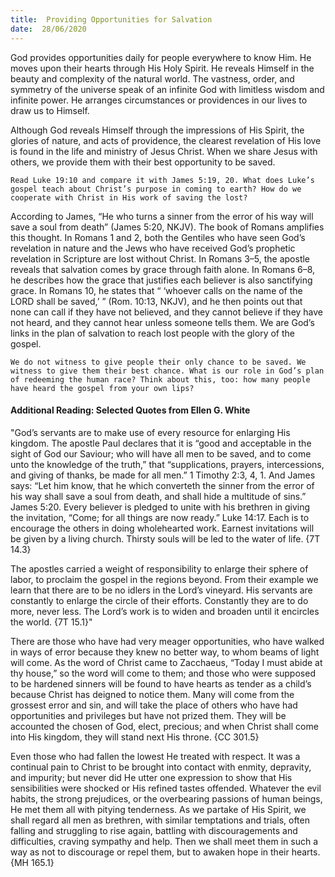 ```yaml
---
title:  Providing Opportunities for Salvation
date:  28/06/2020
---
```


God provides opportunities daily for people everywhere to know Him. He moves upon their hearts through His Holy Spirit. He reveals Himself in the beauty and complexity of the natural world. The vastness, order, and symmetry of the universe speak of an infinite God with limitless wisdom and infinite power. He arranges circumstances or providences in our lives to draw us to Himself.

Although God reveals Himself through the impressions of His Spirit, the glories of nature, and acts of providence, the clearest revelation of His love is found in the life and ministry of Jesus Christ. When we share Jesus with others, we provide them with their best opportunity to be saved.

`Read Luke 19:10 and compare it with James 5:19, 20. What does Luke’s gospel teach about Christ’s purpose in coming to earth? How do we cooperate with Christ in His work of saving the lost?`

According to James, “He who turns a sinner from the error of his way will save a soul from death” (James 5:20, NKJV). The book of Romans amplifies this thought. In Romans 1 and 2, both the Gentiles who have seen God’s revelation in nature and the Jews who have received God’s prophetic revelation in Scripture are lost without Christ. In Romans 3–5, the apostle reveals that salvation comes by grace through faith alone. In Romans 6–8, he describes how the grace that justifies each believer is also sanctifying grace. In Romans 10, he states that “ ‘whoever calls on the name of the LORD shall be saved,’ ” (Rom. 10:13, NKJV), and he then points out that none can call if they have not believed, and they cannot believe if they have not heard, and they cannot hear unless someone tells them. We are God’s links in the plan of salvation to reach lost people with the glory of the gospel.

`We do not witness to give people their only chance to be saved. We witness to give them their best chance. What is our role in God’s plan of redeeming the human race? Think about this, too: how many people have heard the gospel from your own lips?`

#### Additional Reading: Selected Quotes from Ellen G. White

"God’s servants are to make use of every resource for enlarging His kingdom. The apostle Paul declares that it is “good and acceptable in the sight of God our Saviour; who will have all men to be saved, and to come unto the knowledge of the truth,” that “supplications, prayers, intercessions, and giving of thanks, be made for all men.” 1 Timothy 2:3, 4, 1. And James says: “Let him know, that he which converteth the sinner from the error of his way shall save a soul from death, and shall hide a multitude of sins.” James 5:20. Every believer is pledged to unite with his brethren in giving the invitation, “Come; for all things are now ready.” Luke 14:17. Each is to encourage the others in doing wholehearted work. Earnest invitations will be given by a living church. Thirsty souls will be led to the water of life. {7T 14.3}

The apostles carried a weight of responsibility to enlarge their sphere of labor, to proclaim the gospel in the regions beyond. From their example we learn that there are to be no idlers in the Lord’s vineyard. His servants are constantly to enlarge the circle of their efforts. Constantly they are to do more, never less. The Lord’s work is to widen and broaden until it encircles the world. {7T 15.1}"

There are those who have had very meager opportunities, who have walked in ways of error because they knew no better way, to whom beams of light will come. As the word of Christ came to Zacchaeus, “Today I must abide at thy house,” so the word will come to them; and those who were supposed to be hardened sinners will be found to have hearts as tender as a child’s because Christ has deigned to notice them. Many will come from the grossest error and sin, and will take the place of others who have had opportunities and privileges but have not prized them. They will be accounted the chosen of God, elect, precious; and when Christ shall come into His kingdom, they will stand next His throne. {CC 301.5}

Even those who had fallen the lowest He treated with respect. It was a continual pain to Christ to be brought into contact with enmity, depravity, and impurity; but never did He utter one expression to show that His sensibilities were shocked or His refined tastes offended. Whatever the evil habits, the strong prejudices, or the overbearing passions of human beings, He met them all with pitying tenderness. As we partake of His Spirit, we shall regard all men as brethren, with similar temptations and trials, often falling and struggling to rise again, battling with discouragements and difficulties, craving sympathy and help. Then we shall meet them in such a way as not to discourage or repel them, but to awaken hope in their hearts. {MH 165.1}